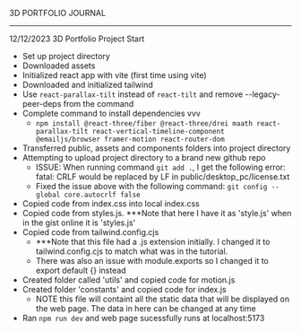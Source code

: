 3D PORTFOLIO JOURNAL
********************************************

12/12/2023 3D Portfolio Project Start
- Set up project directory
- Downloaded assets
- Initialized react app with vite (first time using vite)
- Downloaded and initialized tailwind
- Use `react-parallax-tilt` instead of `react-tilt` and remove --legacy-peer-deps from the command
- Complete command to install dependencies vvv
  - `npm install @react-three/fiber @react-three/drei maath react-parallax-tilt react-vertical-timeline-component @emailjs/browser framer-motion react-router-dom`
- Transferred public, assets and components folders into project directory
- Attempting to upload project directory to a brand new github repo
  - ISSUE: When running command `git add .`, I get the following error: fatal: CRLF would be replaced by LF in public/desktop_pc/license.txt
  - Fixed the issue above with the following command: `git config --global core.autocrlf false`
- Copied code from index.css into local index.css
- Copied code from styles.js. ***Note that here I have it as 'style.js' when in the gist online it is 'styles.js'
- Copied code from tailwind.config.cjs
  - ***Note that this file had a .js extension initially. I changed it to tailwind.config.cjs to match what was in the tutorial.
  - There was also an issue with module.exports so I changed it to export default {} instead
- Created folder called 'utils' and copied code for motion.js
- Created folder 'constants' and copied code for index.js
  - NOTE this file will containt all the static data that will be displayed on the web page. The data in here can be changed at any time
- Ran `npm run dev` and web page sucessfully runs at localhost:5173